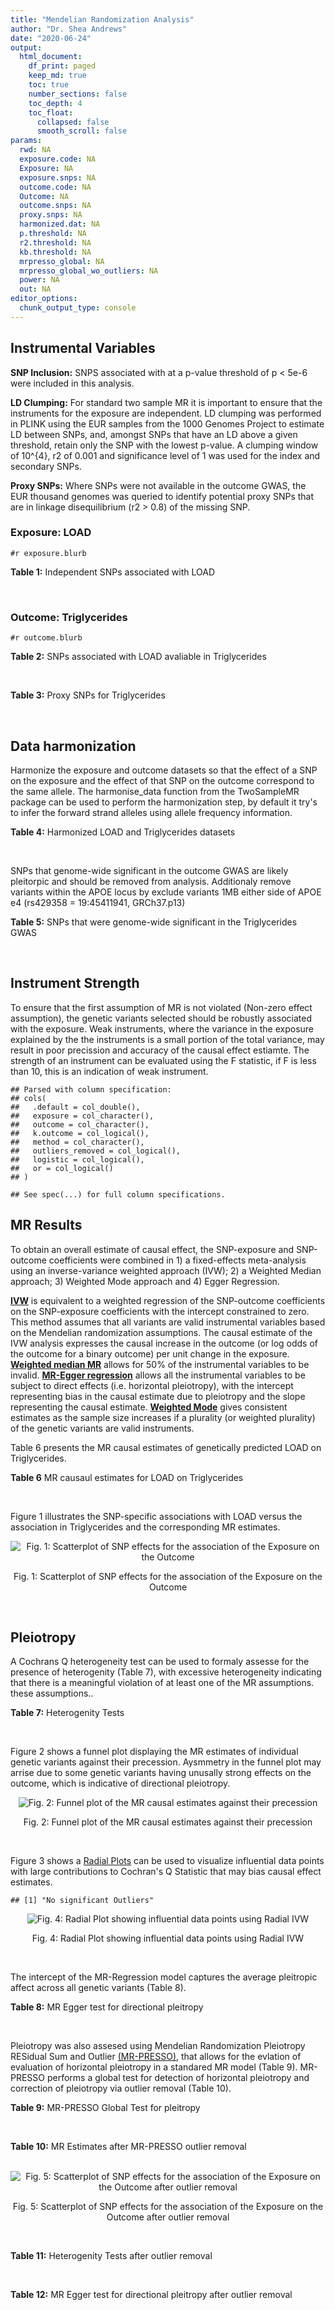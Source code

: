 ```yaml
---
title: "Mendelian Randomization Analysis"
author: "Dr. Shea Andrews"
date: "2020-06-24"
output:
  html_document:
    df_print: paged
    keep_md: true
    toc: true
    number_sections: false
    toc_depth: 4
    toc_float:
      collapsed: false
      smooth_scroll: false
params:
  rwd: NA
  exposure.code: NA
  Exposure: NA
  exposure.snps: NA
  outcome.code: NA
  Outcome: NA
  outcome.snps: NA
  proxy.snps: NA
  harmonized.dat: NA
  p.threshold: NA
  r2.threshold: NA
  kb.threshold: NA
  mrpresso_global: NA
  mrpresso_global_wo_outliers: NA
  power: NA
  out: NA
editor_options:
  chunk_output_type: console
---
```







## Instrumental Variables
**SNP Inclusion:** SNPS associated with at a p-value threshold of p < 5e-6 were included in this analysis.
<br>

**LD Clumping:** For standard two sample MR it is important to ensure that the instruments for the exposure are independent. LD clumping was performed in PLINK using the EUR samples from the 1000 Genomes Project to estimate LD between SNPs, and, amongst SNPs that have an LD above a given threshold, retain only the SNP with the lowest p-value. A clumping window of 10^{4}, r2 of 0.001 and significance level of 1 was used for the index and secondary SNPs.
<br>

**Proxy SNPs:** Where SNPs were not available in the outcome GWAS, the EUR thousand genomes was queried to identify potential proxy SNPs that are in linkage disequilibrium (r2 > 0.8) of the missing SNP.
<br>

### Exposure: LOAD
`#r exposure.blurb`
<br>

**Table 1:** Independent SNPs associated with LOAD
<div data-pagedtable="false">
  <script data-pagedtable-source type="application/json">
{"columns":[{"label":["SNP"],"name":[1],"type":["chr"],"align":["left"]},{"label":["CHROM"],"name":[2],"type":["dbl"],"align":["right"]},{"label":["POS"],"name":[3],"type":["dbl"],"align":["right"]},{"label":["REF"],"name":[4],"type":["chr"],"align":["left"]},{"label":["ALT"],"name":[5],"type":["chr"],"align":["left"]},{"label":["AF"],"name":[6],"type":["dbl"],"align":["right"]},{"label":["BETA"],"name":[7],"type":["dbl"],"align":["right"]},{"label":["SE"],"name":[8],"type":["dbl"],"align":["right"]},{"label":["Z"],"name":[9],"type":["dbl"],"align":["right"]},{"label":["P"],"name":[10],"type":["dbl"],"align":["right"]},{"label":["N"],"name":[11],"type":["dbl"],"align":["right"]},{"label":["TRAIT"],"name":[12],"type":["chr"],"align":["left"]}],"data":[{"1":"rs679515","2":"1","3":"207750568","4":"T","5":"C","6":"0.8126","7":"-0.1508","8":"0.0183","9":"-8.240440","10":"1.555000e-16","11":"63926","12":"LOAD"},{"1":"rs7584040","2":"2","3":"127863224","4":"C","5":"T","6":"0.2261","7":"0.0862","8":"0.0172","9":"5.011628","10":"5.341000e-07","11":"63926","12":"LOAD"},{"1":"rs6733839","2":"2","3":"127892810","4":"C","5":"T","6":"0.4067","7":"0.1693","8":"0.0154","9":"10.993506","10":"4.022000e-28","11":"63926","12":"LOAD"},{"1":"rs35695568","2":"2","3":"186794162","4":"G","5":"T","6":"0.0922","7":"0.1152","8":"0.0247","9":"4.663968","10":"3.200000e-06","11":"63926","12":"LOAD"},{"1":"rs10933431","2":"2","3":"233981912","4":"G","5":"C","6":"0.7774","7":"0.1001","8":"0.0194","9":"5.159794","10":"2.552000e-07","11":"63926","12":"LOAD"},{"1":"rs6805148","2":"3","3":"45101639","4":"A","5":"C","6":"0.0864","7":"-0.1293","8":"0.0257","9":"-5.031130","10":"4.774000e-07","11":"63926","12":"LOAD"},{"1":"rs28660482","2":"4","3":"66245059","4":"T","5":"A","6":"0.0243","7":"0.2220","8":"0.0475","9":"4.673684","10":"2.900000e-06","11":"63926","12":"LOAD"},{"1":"rs6822989","2":"4","3":"104176240","4":"C","5":"T","6":"0.0082","7":"0.4361","8":"0.0940","9":"4.639362","10":"3.487000e-06","11":"63926","12":"LOAD"},{"1":"rs35868327","2":"5","3":"52665230","4":"T","5":"A","6":"0.0132","7":"-0.3753","8":"0.0760","9":"-4.938158","10":"7.796000e-07","11":"63926","12":"LOAD"},{"1":"rs11168036","2":"5","3":"139707439","4":"T","5":"G","6":"0.5033","7":"-0.0754","8":"0.0143","9":"-5.272730","10":"1.432000e-07","11":"63926","12":"LOAD"},{"1":"rs34665982","2":"6","3":"32560306","4":"T","5":"C","6":"0.5213","7":"-0.0967","8":"0.0166","9":"-5.825300","10":"5.798000e-09","11":"63926","12":"LOAD"},{"1":"rs114812713","2":"6","3":"41034000","4":"G","5":"C","6":"0.0301","7":"0.2980","8":"0.0431","9":"6.914153","10":"4.467000e-12","11":"63926","12":"LOAD"},{"1":"rs1385742","2":"6","3":"47595155","4":"A","5":"T","6":"0.6344","7":"-0.0876","8":"0.0157","9":"-5.579620","10":"2.232000e-08","11":"63926","12":"LOAD"},{"1":"rs143429938","2":"7","3":"33721795","4":"C","5":"T","6":"0.0211","7":"0.3535","8":"0.0769","9":"4.596879","10":"4.253000e-06","11":"63926","12":"LOAD"},{"1":"rs9649710","2":"7","3":"50322832","4":"A","5":"G","6":"0.6331","7":"0.0676","8":"0.0148","9":"4.567570","10":"4.794000e-06","11":"63926","12":"LOAD"},{"1":"rs117240937","2":"7","3":"127426090","4":"G","5":"A","6":"0.0173","7":"-0.3122","8":"0.0672","9":"-4.645833","10":"3.350000e-06","11":"63926","12":"LOAD"},{"1":"rs11767557","2":"7","3":"143109139","4":"T","5":"C","6":"0.1968","7":"-0.1028","8":"0.0182","9":"-5.648350","10":"1.561000e-08","11":"63926","12":"LOAD"},{"1":"rs73223431","2":"8","3":"27219987","4":"C","5":"T","6":"0.3669","7":"0.0936","8":"0.0153","9":"6.117647","10":"8.342000e-10","11":"63926","12":"LOAD"},{"1":"rs867230","2":"8","3":"27468503","4":"C","5":"A","6":"0.6029","7":"0.1333","8":"0.0158","9":"8.436709","10":"3.492000e-17","11":"63926","12":"LOAD"},{"1":"rs13252043","2":"8","3":"71551628","4":"C","5":"T","6":"0.0984","7":"0.1140","8":"0.0237","9":"4.810127","10":"1.570000e-06","11":"63926","12":"LOAD"},{"1":"rs6559689","2":"9","3":"85450616","4":"C","5":"T","6":"0.0504","7":"0.1585","8":"0.0335","9":"4.731343","10":"2.169000e-06","11":"63926","12":"LOAD"},{"1":"rs12416487","2":"10","3":"11721057","4":"A","5":"T","6":"0.6519","7":"0.0850","8":"0.0154","9":"5.519480","10":"3.417000e-08","11":"63926","12":"LOAD"},{"1":"rs3740688","2":"11","3":"47380340","4":"G","5":"T","6":"0.5524","7":"0.0935","8":"0.0144","9":"6.493056","10":"9.702000e-11","11":"63926","12":"LOAD"},{"1":"rs1582763","2":"11","3":"60021948","4":"G","5":"A","6":"0.3729","7":"-0.1232","8":"0.0149","9":"-8.268456","10":"1.186000e-16","11":"63926","12":"LOAD"},{"1":"rs3851179","2":"11","3":"85868640","4":"T","5":"C","6":"0.6410","7":"0.1198","8":"0.0148","9":"8.094590","10":"5.809000e-16","11":"63926","12":"LOAD"},{"1":"rs11218343","2":"11","3":"121435587","4":"T","5":"C","6":"0.0401","7":"-0.2053","8":"0.0369","9":"-5.563690","10":"2.633000e-08","11":"63926","12":"LOAD"},{"1":"rs9787911","2":"11","3":"131769402","4":"T","5":"C","6":"0.4249","7":"0.0662","8":"0.0144","9":"4.597220","10":"4.386000e-06","11":"63926","12":"LOAD"},{"1":"rs117394726","2":"12","3":"127222883","4":"A","5":"C","6":"0.0400","7":"0.2193","8":"0.0465","9":"4.716130","10":"2.459000e-06","11":"63926","12":"LOAD"},{"1":"rs17125924","2":"14","3":"53391680","4":"A","5":"G","6":"0.0926","7":"0.1222","8":"0.0246","9":"4.967480","10":"6.621000e-07","11":"63926","12":"LOAD"},{"1":"rs12590654","2":"14","3":"92938855","4":"G","5":"A","6":"0.3353","7":"-0.0906","8":"0.0157","9":"-5.770701","10":"8.729000e-09","11":"63926","12":"LOAD"},{"1":"rs383902","2":"15","3":"59034174","4":"C","5":"T","6":"0.3274","7":"-0.0698","8":"0.0151","9":"-4.622517","10":"3.812000e-06","11":"63926","12":"LOAD"},{"1":"rs28588186","2":"16","3":"19910313","4":"C","5":"G","6":"0.1981","7":"-0.0880","8":"0.0181","9":"-4.861880","10":"1.115000e-06","11":"63926","12":"LOAD"},{"1":"rs62039712","2":"16","3":"79355857","4":"G","5":"A","6":"0.1158","7":"0.1528","8":"0.0288","9":"5.305556","10":"1.171000e-07","11":"63926","12":"LOAD"},{"1":"rs34971488","2":"16","3":"81779775","4":"G","5":"A","6":"0.2205","7":"0.0940","8":"0.0198","9":"4.747475","10":"2.067000e-06","11":"63926","12":"LOAD"},{"1":"rs2632516","2":"17","3":"56409089","4":"G","5":"C","6":"0.4402","7":"-0.0748","8":"0.0147","9":"-5.088435","10":"3.671000e-07","11":"63926","12":"LOAD"},{"1":"rs12151021","2":"19","3":"1050874","4":"A","5":"G","6":"0.6753","7":"-0.1071","8":"0.0169","9":"-6.337280","10":"2.562000e-10","11":"63926","12":"LOAD"},{"1":"rs8111708","2":"19","3":"18558876","4":"A","5":"G","6":"0.3427","7":"0.0696","8":"0.0151","9":"4.609270","10":"3.946000e-06","11":"63926","12":"LOAD"},{"1":"rs111358663","2":"19","3":"45196958","4":"T","5":"A","6":"0.0111","7":"-0.5369","8":"0.0795","9":"-6.753459","10":"1.436000e-11","11":"63926","12":"LOAD"},{"1":"rs4803765","2":"19","3":"45358448","4":"C","5":"T","6":"0.0243","7":"0.7165","8":"0.0610","9":"11.745902","10":"7.131000e-32","11":"63926","12":"LOAD"},{"1":"rs12972156","2":"19","3":"45387459","4":"C","5":"G","6":"0.2027","7":"0.9653","8":"0.0189","9":"51.074100","10":"2.225074e-308","11":"63926","12":"LOAD"},{"1":"rs117310449","2":"19","3":"45393516","4":"C","5":"T","6":"0.0130","7":"0.9879","8":"0.0691","9":"14.296671","10":"2.275000e-46","11":"63926","12":"LOAD"},{"1":"rs73033507","2":"19","3":"45431403","4":"C","5":"T","6":"0.0239","7":"-0.3620","8":"0.0657","9":"-5.509893","10":"3.646000e-08","11":"63926","12":"LOAD"},{"1":"rs114533385","2":"19","3":"45436753","4":"C","5":"T","6":"0.0210","7":"0.8281","8":"0.0661","9":"12.527988","10":"5.434000e-36","11":"63926","12":"LOAD"},{"1":"rs118004808","2":"19","3":"45439498","4":"C","5":"T","6":"0.0177","7":"-0.5523","8":"0.1015","9":"-5.441379","10":"5.274000e-08","11":"63926","12":"LOAD"},{"1":"rs139995984","2":"19","3":"45574482","4":"G","5":"C","6":"0.0155","7":"-0.5343","8":"0.0879","9":"-6.078498","10":"1.192000e-09","11":"63926","12":"LOAD"},{"1":"rs80182863","2":"19","3":"45653226","4":"C","5":"T","6":"0.0234","7":"0.2977","8":"0.0623","9":"4.778491","10":"1.750000e-06","11":"63926","12":"LOAD"},{"1":"rs6014724","2":"20","3":"54998544","4":"A","5":"G","6":"0.0920","7":"-0.1319","8":"0.0259","9":"-5.092660","10":"3.652000e-07","11":"63926","12":"LOAD"},{"1":"rs2830489","2":"21","3":"28148191","4":"C","5":"T","6":"0.2882","7":"-0.0837","8":"0.0162","9":"-5.166667","10":"2.422000e-07","11":"63926","12":"LOAD"},{"1":"rs138727474","2":"22","3":"21926584","4":"C","5":"T","6":"0.0269","7":"-0.2515","8":"0.0545","9":"-4.614679","10":"3.904000e-06","11":"63926","12":"LOAD"}],"options":{"columns":{"min":{},"max":[10]},"rows":{"min":[10],"max":[10]},"pages":{}}}
  </script>
</div>
<br>

### Outcome: Triglycerides
`#r outcome.blurb`
<br>

**Table 2:** SNPs associated with LOAD avaliable in Triglycerides
<div data-pagedtable="false">
  <script data-pagedtable-source type="application/json">
{"columns":[{"label":["SNP"],"name":[1],"type":["chr"],"align":["left"]},{"label":["CHROM"],"name":[2],"type":["dbl"],"align":["right"]},{"label":["POS"],"name":[3],"type":["dbl"],"align":["right"]},{"label":["REF"],"name":[4],"type":["chr"],"align":["left"]},{"label":["ALT"],"name":[5],"type":["chr"],"align":["left"]},{"label":["AF"],"name":[6],"type":["dbl"],"align":["right"]},{"label":["BETA"],"name":[7],"type":["dbl"],"align":["right"]},{"label":["SE"],"name":[8],"type":["dbl"],"align":["right"]},{"label":["Z"],"name":[9],"type":["dbl"],"align":["right"]},{"label":["P"],"name":[10],"type":["dbl"],"align":["right"]},{"label":["N"],"name":[11],"type":["dbl"],"align":["right"]},{"label":["TRAIT"],"name":[12],"type":["chr"],"align":["left"]}],"data":[{"1":"rs679515","2":"NA","3":"NA","4":"NA","5":"NA","6":"NA","7":"NA","8":"NA","9":"NA","10":"NA","11":"NA","12":"NA"},{"1":"rs7584040","2":"NA","3":"NA","4":"NA","5":"NA","6":"NA","7":"NA","8":"NA","9":"NA","10":"NA","11":"NA","12":"NA"},{"1":"rs6733839","2":"NA","3":"NA","4":"NA","5":"NA","6":"NA","7":"NA","8":"NA","9":"NA","10":"NA","11":"NA","12":"NA"},{"1":"rs35695568","2":"NA","3":"NA","4":"NA","5":"NA","6":"NA","7":"NA","8":"NA","9":"NA","10":"NA","11":"NA","12":"NA"},{"1":"rs10933431","2":"NA","3":"NA","4":"NA","5":"NA","6":"NA","7":"NA","8":"NA","9":"NA","10":"NA","11":"NA","12":"NA"},{"1":"rs6805148","2":"3","3":"45101639","4":"A","5":"C","6":"0.0840951","7":"0.0032","8":"0.0088","9":"0.3636364","10":"0.826300","11":"86762.71","12":"Triglycerides"},{"1":"rs28660482","2":"NA","3":"NA","4":"NA","5":"NA","6":"NA","7":"NA","8":"NA","9":"NA","10":"NA","11":"NA","12":"NA"},{"1":"rs6822989","2":"NA","3":"NA","4":"NA","5":"NA","6":"NA","7":"NA","8":"NA","9":"NA","10":"NA","11":"NA","12":"NA"},{"1":"rs35868327","2":"NA","3":"NA","4":"NA","5":"NA","6":"NA","7":"NA","8":"NA","9":"NA","10":"NA","11":"NA","12":"NA"},{"1":"rs11168036","2":"5","3":"139707439","4":"T","5":"G","6":"0.4613010","7":"0.0012","8":"0.0048","9":"0.2500000","10":"0.896200","11":"91013.00","12":"Triglycerides"},{"1":"rs34665982","2":"NA","3":"NA","4":"NA","5":"NA","6":"NA","7":"NA","8":"NA","9":"NA","10":"NA","11":"NA","12":"NA"},{"1":"rs114812713","2":"NA","3":"NA","4":"NA","5":"NA","6":"NA","7":"NA","8":"NA","9":"NA","10":"NA","11":"NA","12":"NA"},{"1":"rs1385742","2":"NA","3":"NA","4":"NA","5":"NA","6":"NA","7":"NA","8":"NA","9":"NA","10":"NA","11":"NA","12":"NA"},{"1":"rs143429938","2":"NA","3":"NA","4":"NA","5":"NA","6":"NA","7":"NA","8":"NA","9":"NA","10":"NA","11":"NA","12":"NA"},{"1":"rs9649710","2":"7","3":"50322832","4":"A","5":"G","6":"0.6418450","7":"0.0009","8":"0.0048","9":"0.1875000","10":"0.493200","11":"91013.00","12":"Triglycerides"},{"1":"rs117240937","2":"NA","3":"NA","4":"NA","5":"NA","6":"NA","7":"NA","8":"NA","9":"NA","10":"NA","11":"NA","12":"NA"},{"1":"rs11767557","2":"7","3":"143109139","4":"T","5":"C","6":"0.2031590","7":"0.0067","8":"0.0062","9":"1.0806452","10":"0.450600","11":"90970.00","12":"Triglycerides"},{"1":"rs73223431","2":"NA","3":"NA","4":"NA","5":"NA","6":"NA","7":"NA","8":"NA","9":"NA","10":"NA","11":"NA","12":"NA"},{"1":"rs867230","2":"NA","3":"NA","4":"NA","5":"NA","6":"NA","7":"NA","8":"NA","9":"NA","10":"NA","11":"NA","12":"NA"},{"1":"rs13252043","2":"NA","3":"NA","4":"NA","5":"NA","6":"NA","7":"NA","8":"NA","9":"NA","10":"NA","11":"NA","12":"NA"},{"1":"rs6559689","2":"9","3":"85450616","4":"C","5":"T","6":"0.0598694","7":"0.0237","8":"0.0129","9":"1.8372093","10":"0.122900","11":"84856.00","12":"Triglycerides"},{"1":"rs12416487","2":"NA","3":"NA","4":"NA","5":"NA","6":"NA","7":"NA","8":"NA","9":"NA","10":"NA","11":"NA","12":"NA"},{"1":"rs3740688","2":"NA","3":"NA","4":"NA","5":"NA","6":"NA","7":"NA","8":"NA","9":"NA","10":"NA","11":"NA","12":"NA"},{"1":"rs1582763","2":"11","3":"60021948","4":"G","5":"A","6":"0.3276300","7":"-0.0145","8":"0.0048","9":"-3.0208300","10":"0.007691","11":"90845.00","12":"Triglycerides"},{"1":"rs3851179","2":"11","3":"85868640","4":"T","5":"C","6":"0.6671510","7":"-0.0118","8":"0.0048","9":"-2.4583300","10":"0.009366","11":"91013.00","12":"Triglycerides"},{"1":"rs11218343","2":"11","3":"121435587","4":"T","5":"C","6":"0.0344953","7":"-0.0179","8":"0.0168","9":"-1.0654800","10":"0.309800","11":"82932.00","12":"Triglycerides"},{"1":"rs9787911","2":"NA","3":"NA","4":"NA","5":"NA","6":"NA","7":"NA","8":"NA","9":"NA","10":"NA","11":"NA","12":"NA"},{"1":"rs117394726","2":"NA","3":"NA","4":"NA","5":"NA","6":"NA","7":"NA","8":"NA","9":"NA","10":"NA","11":"NA","12":"NA"},{"1":"rs17125924","2":"14","3":"53391680","4":"A","5":"G","6":"0.0994194","7":"0.0008","8":"0.0059","9":"0.1355932","10":"0.668600","11":"171721.55","12":"Triglycerides"},{"1":"rs12590654","2":"NA","3":"NA","4":"NA","5":"NA","6":"NA","7":"NA","8":"NA","9":"NA","10":"NA","11":"NA","12":"NA"},{"1":"rs383902","2":"15","3":"59034174","4":"C","5":"T","6":"0.3428210","7":"0.0081","8":"0.0049","9":"1.6530612","10":"0.099100","11":"89485.00","12":"Triglycerides"},{"1":"rs28588186","2":"NA","3":"NA","4":"NA","5":"NA","6":"NA","7":"NA","8":"NA","9":"NA","10":"NA","11":"NA","12":"NA"},{"1":"rs62039712","2":"NA","3":"NA","4":"NA","5":"NA","6":"NA","7":"NA","8":"NA","9":"NA","10":"NA","11":"NA","12":"NA"},{"1":"rs34971488","2":"NA","3":"NA","4":"NA","5":"NA","6":"NA","7":"NA","8":"NA","9":"NA","10":"NA","11":"NA","12":"NA"},{"1":"rs2632516","2":"17","3":"56409089","4":"G","5":"C","6":"0.4639560","7":"0.0075","8":"0.0049","9":"1.5306122","10":"0.065550","11":"89485.00","12":"Triglycerides"},{"1":"rs12151021","2":"NA","3":"NA","4":"NA","5":"NA","6":"NA","7":"NA","8":"NA","9":"NA","10":"NA","11":"NA","12":"NA"},{"1":"rs8111708","2":"NA","3":"NA","4":"NA","5":"NA","6":"NA","7":"NA","8":"NA","9":"NA","10":"NA","11":"NA","12":"NA"},{"1":"rs111358663","2":"NA","3":"NA","4":"NA","5":"NA","6":"NA","7":"NA","8":"NA","9":"NA","10":"NA","11":"NA","12":"NA"},{"1":"rs4803765","2":"NA","3":"NA","4":"NA","5":"NA","6":"NA","7":"NA","8":"NA","9":"NA","10":"NA","11":"NA","12":"NA"},{"1":"rs12972156","2":"NA","3":"NA","4":"NA","5":"NA","6":"NA","7":"NA","8":"NA","9":"NA","10":"NA","11":"NA","12":"NA"},{"1":"rs117310449","2":"NA","3":"NA","4":"NA","5":"NA","6":"NA","7":"NA","8":"NA","9":"NA","10":"NA","11":"NA","12":"NA"},{"1":"rs73033507","2":"NA","3":"NA","4":"NA","5":"NA","6":"NA","7":"NA","8":"NA","9":"NA","10":"NA","11":"NA","12":"NA"},{"1":"rs114533385","2":"NA","3":"NA","4":"NA","5":"NA","6":"NA","7":"NA","8":"NA","9":"NA","10":"NA","11":"NA","12":"NA"},{"1":"rs118004808","2":"NA","3":"NA","4":"NA","5":"NA","6":"NA","7":"NA","8":"NA","9":"NA","10":"NA","11":"NA","12":"NA"},{"1":"rs139995984","2":"NA","3":"NA","4":"NA","5":"NA","6":"NA","7":"NA","8":"NA","9":"NA","10":"NA","11":"NA","12":"NA"},{"1":"rs80182863","2":"NA","3":"NA","4":"NA","5":"NA","6":"NA","7":"NA","8":"NA","9":"NA","10":"NA","11":"NA","12":"NA"},{"1":"rs6014724","2":"20","3":"54998544","4":"A","5":"G","6":"0.0886512","7":"-0.0066","8":"0.0090","9":"-0.7333330","10":"0.685700","11":"89485.00","12":"Triglycerides"},{"1":"rs2830489","2":"21","3":"28148191","4":"C","5":"T","6":"0.3248270","7":"0.0006","8":"0.0054","9":"0.1111111","10":"0.797300","11":"89485.00","12":"Triglycerides"},{"1":"rs138727474","2":"NA","3":"NA","4":"NA","5":"NA","6":"NA","7":"NA","8":"NA","9":"NA","10":"NA","11":"NA","12":"NA"}],"options":{"columns":{"min":{},"max":[10]},"rows":{"min":[10],"max":[10]},"pages":{}}}
  </script>
</div>
<br>

**Table 3:** Proxy SNPs for Triglycerides
<div data-pagedtable="false">
  <script data-pagedtable-source type="application/json">
{"columns":[{"label":["target_snp"],"name":[1],"type":["chr"],"align":["left"]},{"label":["proxy_snp"],"name":[2],"type":["chr"],"align":["left"]},{"label":["ld.r2"],"name":[3],"type":["dbl"],"align":["right"]},{"label":["Dprime"],"name":[4],"type":["dbl"],"align":["right"]},{"label":["PHASE"],"name":[5],"type":["chr"],"align":["left"]},{"label":["X12"],"name":[6],"type":["lgl"],"align":["right"]},{"label":["CHROM"],"name":[7],"type":["dbl"],"align":["right"]},{"label":["POS"],"name":[8],"type":["dbl"],"align":["right"]},{"label":["REF.proxy"],"name":[9],"type":["chr"],"align":["left"]},{"label":["ALT.proxy"],"name":[10],"type":["chr"],"align":["left"]},{"label":["AF"],"name":[11],"type":["dbl"],"align":["right"]},{"label":["BETA"],"name":[12],"type":["dbl"],"align":["right"]},{"label":["SE"],"name":[13],"type":["dbl"],"align":["right"]},{"label":["Z"],"name":[14],"type":["dbl"],"align":["right"]},{"label":["P"],"name":[15],"type":["dbl"],"align":["right"]},{"label":["N"],"name":[16],"type":["dbl"],"align":["right"]},{"label":["TRAIT"],"name":[17],"type":["chr"],"align":["left"]},{"label":["ref"],"name":[18],"type":["chr"],"align":["left"]},{"label":["ref.proxy"],"name":[19],"type":["chr"],"align":["left"]},{"label":["alt"],"name":[20],"type":["chr"],"align":["left"]},{"label":["alt.proxy"],"name":[21],"type":["chr"],"align":["left"]},{"label":["ALT"],"name":[22],"type":["chr"],"align":["left"]},{"label":["REF"],"name":[23],"type":["chr"],"align":["left"]},{"label":["proxy.outcome"],"name":[24],"type":["lgl"],"align":["right"]}],"data":[{"1":"rs679515","2":"rs4844610","3":"0.944727","4":"0.971971","5":"TA/CC","6":"NA","7":"1","8":"207802552","9":"A","10":"C","11":"0.7801380","12":"0.0028","13":"0.0060","14":"0.4666667","15":"6.470e-01","16":"91013.00","17":"Triglycerides","18":"T","19":"A","20":"C","21":"C","22":"C","23":"T","24":"TRUE"},{"1":"rs35695568","2":"rs12622932","3":"0.989102","4":"1.000000","5":"TT/GC","6":"NA","7":"2","8":"186782757","9":"C","10":"T","11":"0.0981884","12":"-0.0050","13":"0.0085","14":"-0.5882350","15":"5.043e-01","16":"90991.00","17":"Triglycerides","18":"T","19":"T","20":"G","21":"C","22":"T","23":"G","24":"TRUE"},{"1":"rs28660482","2":"rs10033665","3":"1.000000","4":"1.000000","5":"AC/TA","6":"NA","7":"4","8":"66200389","9":"A","10":"C","11":"0.0289855","12":"0.0102","13":"0.0146","14":"0.6986301","15":"7.833e-01","16":"83204.00","17":"Triglycerides","18":"A","19":"C","20":"T","21":"A","22":"A","23":"T","24":"TRUE"},{"1":"rs35868327","2":"rs13182752","3":"1.000000","4":"1.000000","5":"GA/TG","6":"NA","7":"5","8":"52672171","9":"G","10":"A","11":"0.0161583","12":"0.0078","13":"0.0170","14":"0.4588235","15":"8.479e-01","16":"85952.00","17":"Triglycerides","18":"G","19":"A","20":"T","21":"G","22":"G","23":"T","24":"TRUE"},{"1":"rs73223431","2":"rs2322599","3":"0.995619","4":"1.000000","5":"TA/CG","6":"NA","7":"8","8":"27211910","9":"G","10":"A","11":"0.2954880","12":"0.0074","13":"0.0048","14":"1.5416667","15":"1.348e-01","16":"91013.00","17":"Triglycerides","18":"T","19":"A","20":"C","21":"G","22":"T","23":"C","24":"TRUE"},{"1":"rs867230","2":"rs11136000","3":"0.894555","4":"0.973765","5":"CT/AC","6":"NA","7":"8","8":"27464519","9":"T","10":"C","11":"0.6150760","12":"0.0023","13":"0.0052","14":"0.4423077","15":"9.658e-01","16":"83165.00","17":"Triglycerides","18":"C","19":"T","20":"A","21":"C","22":"A","23":"C","24":"TRUE"},{"1":"rs13252043","2":"rs7015434","3":"1.000000","4":"1.000000","5":"TT/CC","6":"NA","7":"8","8":"71507697","9":"C","10":"T","11":"0.0660377","12":"0.0109","13":"0.0082","14":"1.3292683","15":"4.558e-01","16":"91013.00","17":"Triglycerides","18":"T","19":"T","20":"C","21":"C","22":"T","23":"C","24":"TRUE"},{"1":"rs9787911","2":"rs10894473","3":"0.939657","4":"0.975278","5":"CC/TA","6":"NA","7":"11","8":"131759684","9":"A","10":"C","11":"0.4439590","12":"0.0031","13":"0.0047","14":"0.6595745","15":"7.440e-01","16":"91013.00","17":"Triglycerides","18":"C","19":"C","20":"T","21":"A","22":"C","23":"T","24":"TRUE"},{"1":"rs28588186","2":"rs13335003","3":"0.946851","4":"1.000000","5":"GA/CG","6":"NA","7":"16","8":"19905083","9":"G","10":"A","11":"0.1923770","12":"-0.0007","13":"0.0061","14":"-0.1147540","15":"9.543e-01","16":"91563.76","17":"Triglycerides","18":"G","19":"A","20":"C","21":"G","22":"G","23":"C","24":"TRUE"},{"1":"rs8111708","2":"rs2303695","3":"0.991240","4":"1.000000","5":"GT/AC","6":"NA","7":"19","8":"18562624","9":"C","10":"T","11":"0.3407600","12":"0.0076","13":"0.0050","14":"1.5200000","15":"2.261e-01","16":"89485.00","17":"Triglycerides","18":"G","19":"T","20":"A","21":"C","22":"G","23":"A","24":"TRUE"},{"1":"rs12972156","2":"rs2075650","3":"0.915702","4":"0.973544","5":"GG/CA","6":"NA","7":"19","8":"45395619","9":"A","10":"G","11":"0.1555920","12":"0.0436","13":"0.0049","14":"8.8979592","15":"2.308e-21","16":"166072.02","17":"Triglycerides","18":"G","19":"G","20":"C","21":"A","22":"G","23":"C","24":"TRUE"},{"1":"rs7584040","2":"NA","3":"NA","4":"NA","5":"NA","6":"NA","7":"NA","8":"NA","9":"NA","10":"NA","11":"NA","12":"NA","13":"NA","14":"NA","15":"NA","16":"NA","17":"NA","18":"NA","19":"NA","20":"NA","21":"NA","22":"NA","23":"NA","24":"NA"},{"1":"rs6733839","2":"NA","3":"NA","4":"NA","5":"NA","6":"NA","7":"NA","8":"NA","9":"NA","10":"NA","11":"NA","12":"NA","13":"NA","14":"NA","15":"NA","16":"NA","17":"NA","18":"NA","19":"NA","20":"NA","21":"NA","22":"NA","23":"NA","24":"NA"},{"1":"rs10933431","2":"NA","3":"NA","4":"NA","5":"NA","6":"NA","7":"NA","8":"NA","9":"NA","10":"NA","11":"NA","12":"NA","13":"NA","14":"NA","15":"NA","16":"NA","17":"NA","18":"NA","19":"NA","20":"NA","21":"NA","22":"NA","23":"NA","24":"NA"},{"1":"rs6822989","2":"NA","3":"NA","4":"NA","5":"NA","6":"NA","7":"NA","8":"NA","9":"NA","10":"NA","11":"NA","12":"NA","13":"NA","14":"NA","15":"NA","16":"NA","17":"NA","18":"NA","19":"NA","20":"NA","21":"NA","22":"NA","23":"NA","24":"NA"},{"1":"rs34665982","2":"NA","3":"NA","4":"NA","5":"NA","6":"NA","7":"NA","8":"NA","9":"NA","10":"NA","11":"NA","12":"NA","13":"NA","14":"NA","15":"NA","16":"NA","17":"NA","18":"NA","19":"NA","20":"NA","21":"NA","22":"NA","23":"NA","24":"NA"},{"1":"rs114812713","2":"NA","3":"NA","4":"NA","5":"NA","6":"NA","7":"NA","8":"NA","9":"NA","10":"NA","11":"NA","12":"NA","13":"NA","14":"NA","15":"NA","16":"NA","17":"NA","18":"NA","19":"NA","20":"NA","21":"NA","22":"NA","23":"NA","24":"NA"},{"1":"rs1385742","2":"NA","3":"NA","4":"NA","5":"NA","6":"NA","7":"NA","8":"NA","9":"NA","10":"NA","11":"NA","12":"NA","13":"NA","14":"NA","15":"NA","16":"NA","17":"NA","18":"NA","19":"NA","20":"NA","21":"NA","22":"NA","23":"NA","24":"NA"},{"1":"rs143429938","2":"NA","3":"NA","4":"NA","5":"NA","6":"NA","7":"NA","8":"NA","9":"NA","10":"NA","11":"NA","12":"NA","13":"NA","14":"NA","15":"NA","16":"NA","17":"NA","18":"NA","19":"NA","20":"NA","21":"NA","22":"NA","23":"NA","24":"NA"},{"1":"rs117240937","2":"NA","3":"NA","4":"NA","5":"NA","6":"NA","7":"NA","8":"NA","9":"NA","10":"NA","11":"NA","12":"NA","13":"NA","14":"NA","15":"NA","16":"NA","17":"NA","18":"NA","19":"NA","20":"NA","21":"NA","22":"NA","23":"NA","24":"NA"},{"1":"rs12416487","2":"NA","3":"NA","4":"NA","5":"NA","6":"NA","7":"NA","8":"NA","9":"NA","10":"NA","11":"NA","12":"NA","13":"NA","14":"NA","15":"NA","16":"NA","17":"NA","18":"NA","19":"NA","20":"NA","21":"NA","22":"NA","23":"NA","24":"NA"},{"1":"rs3740688","2":"NA","3":"NA","4":"NA","5":"NA","6":"NA","7":"NA","8":"NA","9":"NA","10":"NA","11":"NA","12":"NA","13":"NA","14":"NA","15":"NA","16":"NA","17":"NA","18":"NA","19":"NA","20":"NA","21":"NA","22":"NA","23":"NA","24":"NA"},{"1":"rs117394726","2":"NA","3":"NA","4":"NA","5":"NA","6":"NA","7":"NA","8":"NA","9":"NA","10":"NA","11":"NA","12":"NA","13":"NA","14":"NA","15":"NA","16":"NA","17":"NA","18":"NA","19":"NA","20":"NA","21":"NA","22":"NA","23":"NA","24":"NA"},{"1":"rs12590654","2":"NA","3":"NA","4":"NA","5":"NA","6":"NA","7":"NA","8":"NA","9":"NA","10":"NA","11":"NA","12":"NA","13":"NA","14":"NA","15":"NA","16":"NA","17":"NA","18":"NA","19":"NA","20":"NA","21":"NA","22":"NA","23":"NA","24":"NA"},{"1":"rs62039712","2":"NA","3":"NA","4":"NA","5":"NA","6":"NA","7":"NA","8":"NA","9":"NA","10":"NA","11":"NA","12":"NA","13":"NA","14":"NA","15":"NA","16":"NA","17":"NA","18":"NA","19":"NA","20":"NA","21":"NA","22":"NA","23":"NA","24":"NA"},{"1":"rs34971488","2":"NA","3":"NA","4":"NA","5":"NA","6":"NA","7":"NA","8":"NA","9":"NA","10":"NA","11":"NA","12":"NA","13":"NA","14":"NA","15":"NA","16":"NA","17":"NA","18":"NA","19":"NA","20":"NA","21":"NA","22":"NA","23":"NA","24":"NA"},{"1":"rs12151021","2":"NA","3":"NA","4":"NA","5":"NA","6":"NA","7":"NA","8":"NA","9":"NA","10":"NA","11":"NA","12":"NA","13":"NA","14":"NA","15":"NA","16":"NA","17":"NA","18":"NA","19":"NA","20":"NA","21":"NA","22":"NA","23":"NA","24":"NA"},{"1":"rs111358663","2":"NA","3":"NA","4":"NA","5":"NA","6":"NA","7":"NA","8":"NA","9":"NA","10":"NA","11":"NA","12":"NA","13":"NA","14":"NA","15":"NA","16":"NA","17":"NA","18":"NA","19":"NA","20":"NA","21":"NA","22":"NA","23":"NA","24":"NA"},{"1":"rs4803765","2":"NA","3":"NA","4":"NA","5":"NA","6":"NA","7":"NA","8":"NA","9":"NA","10":"NA","11":"NA","12":"NA","13":"NA","14":"NA","15":"NA","16":"NA","17":"NA","18":"NA","19":"NA","20":"NA","21":"NA","22":"NA","23":"NA","24":"NA"},{"1":"rs117310449","2":"NA","3":"NA","4":"NA","5":"NA","6":"NA","7":"NA","8":"NA","9":"NA","10":"NA","11":"NA","12":"NA","13":"NA","14":"NA","15":"NA","16":"NA","17":"NA","18":"NA","19":"NA","20":"NA","21":"NA","22":"NA","23":"NA","24":"NA"},{"1":"rs73033507","2":"NA","3":"NA","4":"NA","5":"NA","6":"NA","7":"NA","8":"NA","9":"NA","10":"NA","11":"NA","12":"NA","13":"NA","14":"NA","15":"NA","16":"NA","17":"NA","18":"NA","19":"NA","20":"NA","21":"NA","22":"NA","23":"NA","24":"NA"},{"1":"rs114533385","2":"NA","3":"NA","4":"NA","5":"NA","6":"NA","7":"NA","8":"NA","9":"NA","10":"NA","11":"NA","12":"NA","13":"NA","14":"NA","15":"NA","16":"NA","17":"NA","18":"NA","19":"NA","20":"NA","21":"NA","22":"NA","23":"NA","24":"NA"},{"1":"rs118004808","2":"NA","3":"NA","4":"NA","5":"NA","6":"NA","7":"NA","8":"NA","9":"NA","10":"NA","11":"NA","12":"NA","13":"NA","14":"NA","15":"NA","16":"NA","17":"NA","18":"NA","19":"NA","20":"NA","21":"NA","22":"NA","23":"NA","24":"NA"},{"1":"rs139995984","2":"NA","3":"NA","4":"NA","5":"NA","6":"NA","7":"NA","8":"NA","9":"NA","10":"NA","11":"NA","12":"NA","13":"NA","14":"NA","15":"NA","16":"NA","17":"NA","18":"NA","19":"NA","20":"NA","21":"NA","22":"NA","23":"NA","24":"NA"},{"1":"rs80182863","2":"NA","3":"NA","4":"NA","5":"NA","6":"NA","7":"NA","8":"NA","9":"NA","10":"NA","11":"NA","12":"NA","13":"NA","14":"NA","15":"NA","16":"NA","17":"NA","18":"NA","19":"NA","20":"NA","21":"NA","22":"NA","23":"NA","24":"NA"},{"1":"rs138727474","2":"NA","3":"NA","4":"NA","5":"NA","6":"NA","7":"NA","8":"NA","9":"NA","10":"NA","11":"NA","12":"NA","13":"NA","14":"NA","15":"NA","16":"NA","17":"NA","18":"NA","19":"NA","20":"NA","21":"NA","22":"NA","23":"NA","24":"NA"}],"options":{"columns":{"min":{},"max":[10]},"rows":{"min":[10],"max":[10]},"pages":{}}}
  </script>
</div>
<br>

## Data harmonization
Harmonize the exposure and outcome datasets so that the effect of a SNP on the exposure and the effect of that SNP on the outcome correspond to the same allele. The harmonise_data function from the TwoSampleMR package can be used to perform the harmonization step, by default it try's to infer the forward strand alleles using allele frequency information.
<br>

**Table 4:** Harmonized LOAD and Triglycerides datasets
<div data-pagedtable="false">
  <script data-pagedtable-source type="application/json">
{"columns":[{"label":["SNP"],"name":[1],"type":["chr"],"align":["left"]},{"label":["effect_allele.exposure"],"name":[2],"type":["chr"],"align":["left"]},{"label":["other_allele.exposure"],"name":[3],"type":["chr"],"align":["left"]},{"label":["effect_allele.outcome"],"name":[4],"type":["chr"],"align":["left"]},{"label":["other_allele.outcome"],"name":[5],"type":["chr"],"align":["left"]},{"label":["beta.exposure"],"name":[6],"type":["dbl"],"align":["right"]},{"label":["beta.outcome"],"name":[7],"type":["dbl"],"align":["right"]},{"label":["eaf.exposure"],"name":[8],"type":["dbl"],"align":["right"]},{"label":["eaf.outcome"],"name":[9],"type":["dbl"],"align":["right"]},{"label":["remove"],"name":[10],"type":["lgl"],"align":["right"]},{"label":["palindromic"],"name":[11],"type":["lgl"],"align":["right"]},{"label":["ambiguous"],"name":[12],"type":["lgl"],"align":["right"]},{"label":["id.outcome"],"name":[13],"type":["chr"],"align":["left"]},{"label":["chr.outcome"],"name":[14],"type":["dbl"],"align":["right"]},{"label":["pos.outcome"],"name":[15],"type":["dbl"],"align":["right"]},{"label":["se.outcome"],"name":[16],"type":["dbl"],"align":["right"]},{"label":["z.outcome"],"name":[17],"type":["dbl"],"align":["right"]},{"label":["pval.outcome"],"name":[18],"type":["dbl"],"align":["right"]},{"label":["samplesize.outcome"],"name":[19],"type":["dbl"],"align":["right"]},{"label":["outcome"],"name":[20],"type":["chr"],"align":["left"]},{"label":["mr_keep.outcome"],"name":[21],"type":["lgl"],"align":["right"]},{"label":["pval_origin.outcome"],"name":[22],"type":["chr"],"align":["left"]},{"label":["proxy.outcome"],"name":[23],"type":["lgl"],"align":["right"]},{"label":["target_snp.outcome"],"name":[24],"type":["chr"],"align":["left"]},{"label":["proxy_snp.outcome"],"name":[25],"type":["chr"],"align":["left"]},{"label":["target_a1.outcome"],"name":[26],"type":["chr"],"align":["left"]},{"label":["target_a2.outcome"],"name":[27],"type":["chr"],"align":["left"]},{"label":["proxy_a1.outcome"],"name":[28],"type":["chr"],"align":["left"]},{"label":["proxy_a2.outcome"],"name":[29],"type":["chr"],"align":["left"]},{"label":["chr.exposure"],"name":[30],"type":["dbl"],"align":["right"]},{"label":["pos.exposure"],"name":[31],"type":["dbl"],"align":["right"]},{"label":["se.exposure"],"name":[32],"type":["dbl"],"align":["right"]},{"label":["z.exposure"],"name":[33],"type":["dbl"],"align":["right"]},{"label":["pval.exposure"],"name":[34],"type":["dbl"],"align":["right"]},{"label":["samplesize.exposure"],"name":[35],"type":["dbl"],"align":["right"]},{"label":["exposure"],"name":[36],"type":["chr"],"align":["left"]},{"label":["mr_keep.exposure"],"name":[37],"type":["lgl"],"align":["right"]},{"label":["pval_origin.exposure"],"name":[38],"type":["chr"],"align":["left"]},{"label":["id.exposure"],"name":[39],"type":["chr"],"align":["left"]},{"label":["action"],"name":[40],"type":["dbl"],"align":["right"]},{"label":["mr_keep"],"name":[41],"type":["lgl"],"align":["right"]},{"label":["pleitropy_keep"],"name":[42],"type":["lgl"],"align":["right"]},{"label":["pt"],"name":[43],"type":["dbl"],"align":["right"]},{"label":["mrpresso_RSSobs"],"name":[44],"type":["dbl"],"align":["right"]},{"label":["mrpresso_pval"],"name":[45],"type":["dbl"],"align":["right"]},{"label":["mrpresso_keep"],"name":[46],"type":["lgl"],"align":["right"]}],"data":[{"1":"rs11168036","2":"G","3":"T","4":"G","5":"T","6":"-0.0754","7":"0.0012","8":"0.5033","9":"0.4613010","10":"FALSE","11":"FALSE","12":"FALSE","13":"mLBNjO","14":"5","15":"139707439","16":"0.0048","17":"0.2500000","18":"8.962e-01","19":"91013.00","20":"Willer2013tg","21":"TRUE","22":"reported","23":"NA","24":"NA","25":"NA","26":"NA","27":"NA","28":"NA","29":"NA","30":"5","31":"139707439","32":"0.0143","33":"-5.272730","34":"1.432e-07","35":"63926","36":"Kunkle2019load","37":"TRUE","38":"reported","39":"diMqpZ","40":"2","41":"TRUE","42":"TRUE","43":"5e-06","44":"5.941634e-06","45":"1.000","46":"TRUE"},{"1":"rs11218343","2":"C","3":"T","4":"C","5":"T","6":"-0.2053","7":"-0.0179","8":"0.0401","9":"0.0344953","10":"FALSE","11":"FALSE","12":"FALSE","13":"mLBNjO","14":"11","15":"121435587","16":"0.0168","17":"-1.0654800","18":"3.098e-01","19":"82932.00","20":"Willer2013tg","21":"TRUE","22":"reported","23":"NA","24":"NA","25":"NA","26":"NA","27":"NA","28":"NA","29":"NA","30":"11","31":"121435587","32":"0.0369","33":"-5.563690","34":"2.633e-08","35":"63926","36":"Kunkle2019load","37":"TRUE","38":"reported","39":"diMqpZ","40":"2","41":"TRUE","42":"TRUE","43":"5e-06","44":"2.289659e-04","45":"1.000","46":"TRUE"},{"1":"rs11767557","2":"C","3":"T","4":"C","5":"T","6":"-0.1028","7":"0.0067","8":"0.1968","9":"0.2031590","10":"FALSE","11":"FALSE","12":"FALSE","13":"mLBNjO","14":"7","15":"143109139","16":"0.0062","17":"1.0806452","18":"4.506e-01","19":"90970.00","20":"Willer2013tg","21":"TRUE","22":"reported","23":"NA","24":"NA","25":"NA","26":"NA","27":"NA","28":"NA","29":"NA","30":"7","31":"143109139","32":"0.0182","33":"-5.648350","34":"1.561e-08","35":"63926","36":"Kunkle2019load","37":"TRUE","38":"reported","39":"diMqpZ","40":"2","41":"TRUE","42":"TRUE","43":"5e-06","44":"7.441856e-05","45":"1.000","46":"TRUE"},{"1":"rs12972156","2":"G","3":"C","4":"G","5":"C","6":"0.9653","7":"0.0436","8":"0.2027","9":"0.1555920","10":"FALSE","11":"TRUE","12":"FALSE","13":"mLBNjO","14":"19","15":"45395619","16":"0.0049","17":"8.8979592","18":"2.308e-21","19":"166072.02","20":"Willer2013tg","21":"TRUE","22":"reported","23":"TRUE","24":"rs12972156","25":"rs2075650","26":"G","27":"C","28":"G","29":"A","30":"19","31":"45387459","32":"0.0189","33":"51.074100","34":"1.000e-200","35":"63926","36":"Kunkle2019load","37":"TRUE","38":"reported","39":"diMqpZ","40":"2","41":"TRUE","42":"FALSE","43":"5e-06","44":"NA","45":"NA","46":"NA"},{"1":"rs13252043","2":"T","3":"C","4":"T","5":"C","6":"0.1140","7":"0.0109","8":"0.0984","9":"0.0660377","10":"FALSE","11":"FALSE","12":"FALSE","13":"mLBNjO","14":"8","15":"71507697","16":"0.0082","17":"1.3292683","18":"4.558e-01","19":"91013.00","20":"Willer2013tg","21":"TRUE","22":"reported","23":"TRUE","24":"rs13252043","25":"rs7015434","26":"T","27":"C","28":"T","29":"C","30":"8","31":"71551628","32":"0.0237","33":"4.810127","34":"1.570e-06","35":"63926","36":"Kunkle2019load","37":"TRUE","38":"reported","39":"diMqpZ","40":"2","41":"TRUE","42":"TRUE","43":"5e-06","44":"8.932113e-05","45":"1.000","46":"TRUE"},{"1":"rs1582763","2":"A","3":"G","4":"A","5":"G","6":"-0.1232","7":"-0.0145","8":"0.3729","9":"0.3276300","10":"FALSE","11":"FALSE","12":"FALSE","13":"mLBNjO","14":"11","15":"60021948","16":"0.0048","17":"-3.0208300","18":"7.691e-03","19":"90845.00","20":"Willer2013tg","21":"TRUE","22":"reported","23":"NA","24":"NA","25":"NA","26":"NA","27":"NA","28":"NA","29":"NA","30":"11","31":"60021948","32":"0.0149","33":"-8.268456","34":"1.186e-16","35":"63926","36":"Kunkle2019load","37":"TRUE","38":"reported","39":"diMqpZ","40":"2","41":"TRUE","42":"TRUE","43":"5e-06","44":"1.976331e-04","45":"0.084","46":"TRUE"},{"1":"rs17125924","2":"G","3":"A","4":"G","5":"A","6":"0.1222","7":"0.0008","8":"0.0926","9":"0.0994194","10":"FALSE","11":"FALSE","12":"FALSE","13":"mLBNjO","14":"14","15":"53391680","16":"0.0059","17":"0.1355932","18":"6.686e-01","19":"171721.55","20":"Willer2013tg","21":"TRUE","22":"reported","23":"NA","24":"NA","25":"NA","26":"NA","27":"NA","28":"NA","29":"NA","30":"14","31":"53391680","32":"0.0246","33":"4.967480","34":"6.621e-07","35":"63926","36":"Kunkle2019load","37":"TRUE","38":"reported","39":"diMqpZ","40":"2","41":"TRUE","42":"TRUE","43":"5e-06","44":"1.277099e-06","45":"1.000","46":"TRUE"},{"1":"rs2632516","2":"C","3":"G","4":"C","5":"G","6":"-0.0748","7":"0.0075","8":"0.4402","9":"0.4639560","10":"FALSE","11":"TRUE","12":"TRUE","13":"mLBNjO","14":"17","15":"56409089","16":"0.0049","17":"1.5306122","18":"6.555e-02","19":"89485.00","20":"Willer2013tg","21":"TRUE","22":"reported","23":"NA","24":"NA","25":"NA","26":"NA","27":"NA","28":"NA","29":"NA","30":"17","31":"56409089","32":"0.0147","33":"-5.088435","34":"3.671e-07","35":"63926","36":"Kunkle2019load","37":"TRUE","38":"reported","39":"diMqpZ","40":"2","41":"FALSE","42":"TRUE","43":"5e-06","44":"NA","45":"NA","46":"NA"},{"1":"rs2830489","2":"T","3":"C","4":"T","5":"C","6":"-0.0837","7":"0.0006","8":"0.2882","9":"0.3248270","10":"FALSE","11":"FALSE","12":"FALSE","13":"mLBNjO","14":"21","15":"28148191","16":"0.0054","17":"0.1111111","18":"7.973e-01","19":"89485.00","20":"Willer2013tg","21":"TRUE","22":"reported","23":"NA","24":"NA","25":"NA","26":"NA","27":"NA","28":"NA","29":"NA","30":"21","31":"28148191","32":"0.0162","33":"-5.166667","34":"2.422e-07","35":"63926","36":"Kunkle2019load","37":"TRUE","38":"reported","39":"diMqpZ","40":"2","41":"TRUE","42":"TRUE","43":"5e-06","44":"3.774392e-06","45":"1.000","46":"TRUE"},{"1":"rs28588186","2":"G","3":"C","4":"G","5":"C","6":"-0.0880","7":"-0.0007","8":"0.1981","9":"0.1923770","10":"FALSE","11":"TRUE","12":"FALSE","13":"mLBNjO","14":"16","15":"19905083","16":"0.0061","17":"-0.1147540","18":"9.543e-01","19":"91563.76","20":"Willer2013tg","21":"TRUE","22":"reported","23":"TRUE","24":"rs28588186","25":"rs13335003","26":"G","27":"C","28":"A","29":"G","30":"16","31":"19910313","32":"0.0181","33":"-4.861880","34":"1.115e-06","35":"63926","36":"Kunkle2019load","37":"TRUE","38":"reported","39":"diMqpZ","40":"2","41":"TRUE","42":"TRUE","43":"5e-06","44":"4.318575e-07","45":"1.000","46":"TRUE"},{"1":"rs28660482","2":"A","3":"T","4":"A","5":"T","6":"0.2220","7":"0.0102","8":"0.0243","9":"0.0289855","10":"FALSE","11":"TRUE","12":"FALSE","13":"mLBNjO","14":"4","15":"66200389","16":"0.0146","17":"0.6986301","18":"7.833e-01","19":"83204.00","20":"Willer2013tg","21":"TRUE","22":"reported","23":"TRUE","24":"rs28660482","25":"rs10033665","26":"A","27":"T","28":"C","29":"A","30":"4","31":"66245059","32":"0.0475","33":"4.673684","34":"2.900e-06","35":"63926","36":"Kunkle2019load","37":"TRUE","38":"reported","39":"diMqpZ","40":"2","41":"TRUE","42":"TRUE","43":"5e-06","44":"5.015588e-05","45":"1.000","46":"TRUE"},{"1":"rs35695568","2":"T","3":"G","4":"T","5":"G","6":"0.1152","7":"-0.0050","8":"0.0922","9":"0.0981884","10":"FALSE","11":"FALSE","12":"FALSE","13":"mLBNjO","14":"2","15":"186782757","16":"0.0085","17":"-0.5882350","18":"5.043e-01","19":"90991.00","20":"Willer2013tg","21":"TRUE","22":"reported","23":"TRUE","24":"rs35695568","25":"rs12622932","26":"T","27":"G","28":"T","29":"C","30":"2","31":"186794162","32":"0.0247","33":"4.663968","34":"3.200e-06","35":"63926","36":"Kunkle2019load","37":"TRUE","38":"reported","39":"diMqpZ","40":"2","41":"TRUE","42":"TRUE","43":"5e-06","44":"4.824470e-05","45":"1.000","46":"TRUE"},{"1":"rs35868327","2":"A","3":"T","4":"G","5":"T","6":"-0.3753","7":"0.0078","8":"0.0132","9":"0.0161583","10":"TRUE","11":"TRUE","12":"FALSE","13":"mLBNjO","14":"5","15":"52672171","16":"0.0170","17":"0.4588235","18":"8.479e-01","19":"85952.00","20":"Willer2013tg","21":"TRUE","22":"reported","23":"TRUE","24":"rs35868327","25":"rs13182752","26":"G","27":"T","28":"A","29":"G","30":"5","31":"52665230","32":"0.0760","33":"-4.938158","34":"7.796e-07","35":"63926","36":"Kunkle2019load","37":"TRUE","38":"reported","39":"diMqpZ","40":"2","41":"FALSE","42":"TRUE","43":"5e-06","44":"NA","45":"NA","46":"NA"},{"1":"rs383902","2":"T","3":"C","4":"T","5":"C","6":"-0.0698","7":"0.0081","8":"0.3274","9":"0.3428210","10":"FALSE","11":"FALSE","12":"FALSE","13":"mLBNjO","14":"15","15":"59034174","16":"0.0049","17":"1.6530612","18":"9.910e-02","19":"89485.00","20":"Willer2013tg","21":"TRUE","22":"reported","23":"NA","24":"NA","25":"NA","26":"NA","27":"NA","28":"NA","29":"NA","30":"15","31":"59034174","32":"0.0151","33":"-4.622517","34":"3.812e-06","35":"63926","36":"Kunkle2019load","37":"TRUE","38":"reported","39":"diMqpZ","40":"2","41":"TRUE","42":"TRUE","43":"5e-06","44":"8.941088e-05","45":"1.000","46":"TRUE"},{"1":"rs3851179","2":"C","3":"T","4":"C","5":"T","6":"0.1198","7":"-0.0118","8":"0.6410","9":"0.6671510","10":"FALSE","11":"FALSE","12":"FALSE","13":"mLBNjO","14":"11","15":"85868640","16":"0.0048","17":"-2.4583300","18":"9.366e-03","19":"91013.00","20":"Willer2013tg","21":"TRUE","22":"reported","23":"NA","24":"NA","25":"NA","26":"NA","27":"NA","28":"NA","29":"NA","30":"11","31":"85868640","32":"0.0148","33":"8.094590","34":"5.809e-16","35":"63926","36":"Kunkle2019load","37":"TRUE","38":"reported","39":"diMqpZ","40":"2","41":"TRUE","42":"TRUE","43":"5e-06","44":"2.270053e-04","45":"0.042","46":"FALSE"},{"1":"rs6014724","2":"G","3":"A","4":"G","5":"A","6":"-0.1319","7":"-0.0066","8":"0.0920","9":"0.0886512","10":"FALSE","11":"FALSE","12":"FALSE","13":"mLBNjO","14":"20","15":"54998544","16":"0.0090","17":"-0.7333330","18":"6.857e-01","19":"89485.00","20":"Willer2013tg","21":"TRUE","22":"reported","23":"NA","24":"NA","25":"NA","26":"NA","27":"NA","28":"NA","29":"NA","30":"20","31":"54998544","32":"0.0259","33":"-5.092660","34":"3.652e-07","35":"63926","36":"Kunkle2019load","37":"TRUE","38":"reported","39":"diMqpZ","40":"2","41":"TRUE","42":"TRUE","43":"5e-06","44":"2.260982e-05","45":"1.000","46":"TRUE"},{"1":"rs6559689","2":"T","3":"C","4":"T","5":"C","6":"0.1585","7":"0.0237","8":"0.0504","9":"0.0598694","10":"FALSE","11":"FALSE","12":"FALSE","13":"mLBNjO","14":"9","15":"85450616","16":"0.0129","17":"1.8372093","18":"1.229e-01","19":"84856.00","20":"Willer2013tg","21":"TRUE","22":"reported","23":"NA","24":"NA","25":"NA","26":"NA","27":"NA","28":"NA","29":"NA","30":"9","31":"85450616","32":"0.0335","33":"4.731343","34":"2.169e-06","35":"63926","36":"Kunkle2019load","37":"TRUE","38":"reported","39":"diMqpZ","40":"2","41":"TRUE","42":"TRUE","43":"5e-06","44":"4.752967e-04","45":"1.000","46":"TRUE"},{"1":"rs679515","2":"C","3":"T","4":"C","5":"T","6":"-0.1508","7":"0.0028","8":"0.8126","9":"0.7801380","10":"FALSE","11":"FALSE","12":"FALSE","13":"mLBNjO","14":"1","15":"207802552","16":"0.0060","17":"0.4666667","18":"6.470e-01","19":"91013.00","20":"Willer2013tg","21":"TRUE","22":"reported","23":"TRUE","24":"rs679515","25":"rs4844610","26":"C","27":"T","28":"C","29":"A","30":"1","31":"207750568","32":"0.0183","33":"-8.240440","34":"1.555e-16","35":"63926","36":"Kunkle2019load","37":"TRUE","38":"reported","39":"diMqpZ","40":"2","41":"TRUE","42":"TRUE","43":"5e-06","44":"3.179864e-05","45":"1.000","46":"TRUE"},{"1":"rs6805148","2":"C","3":"A","4":"C","5":"A","6":"-0.1293","7":"0.0032","8":"0.0864","9":"0.0840951","10":"FALSE","11":"FALSE","12":"FALSE","13":"mLBNjO","14":"3","15":"45101639","16":"0.0088","17":"0.3636364","18":"8.263e-01","19":"86762.71","20":"Willer2013tg","21":"TRUE","22":"reported","23":"NA","24":"NA","25":"NA","26":"NA","27":"NA","28":"NA","29":"NA","30":"3","31":"45101639","32":"0.0257","33":"-5.031130","34":"4.774e-07","35":"63926","36":"Kunkle2019load","37":"TRUE","38":"reported","39":"diMqpZ","40":"2","41":"TRUE","42":"TRUE","43":"5e-06","44":"2.852602e-05","45":"1.000","46":"TRUE"},{"1":"rs73223431","2":"T","3":"C","4":"T","5":"C","6":"0.0936","7":"0.0074","8":"0.3669","9":"0.2954880","10":"FALSE","11":"FALSE","12":"FALSE","13":"mLBNjO","14":"8","15":"27211910","16":"0.0048","17":"1.5416667","18":"1.348e-01","19":"91013.00","20":"Willer2013tg","21":"TRUE","22":"reported","23":"TRUE","24":"rs73223431","25":"rs2322599","26":"T","27":"C","28":"A","29":"G","30":"8","31":"27219987","32":"0.0153","33":"6.117647","34":"8.342e-10","35":"63926","36":"Kunkle2019load","37":"TRUE","38":"reported","39":"diMqpZ","40":"2","41":"TRUE","42":"TRUE","43":"5e-06","44":"4.034145e-05","45":"1.000","46":"TRUE"},{"1":"rs8111708","2":"G","3":"A","4":"G","5":"A","6":"0.0696","7":"0.0076","8":"0.3427","9":"0.3407600","10":"FALSE","11":"FALSE","12":"FALSE","13":"mLBNjO","14":"19","15":"18562624","16":"0.0050","17":"1.5200000","18":"2.261e-01","19":"89485.00","20":"Willer2013tg","21":"TRUE","22":"reported","23":"TRUE","24":"rs8111708","25":"rs2303695","26":"G","27":"A","28":"T","29":"C","30":"19","31":"18558876","32":"0.0151","33":"4.609270","34":"3.946e-06","35":"63926","36":"Kunkle2019load","37":"TRUE","38":"reported","39":"diMqpZ","40":"2","41":"TRUE","42":"TRUE","43":"5e-06","44":"4.549385e-05","45":"1.000","46":"TRUE"},{"1":"rs867230","2":"A","3":"C","4":"A","5":"C","6":"0.1333","7":"0.0023","8":"0.6029","9":"0.6150760","10":"FALSE","11":"FALSE","12":"FALSE","13":"mLBNjO","14":"8","15":"27464519","16":"0.0052","17":"0.4423077","18":"9.658e-01","19":"83165.00","20":"Willer2013tg","21":"TRUE","22":"reported","23":"TRUE","24":"rs867230","25":"rs11136000","26":"A","27":"C","28":"C","29":"T","30":"8","31":"27468503","32":"0.0158","33":"8.436709","34":"3.492e-17","35":"63926","36":"Kunkle2019load","37":"TRUE","38":"reported","39":"diMqpZ","40":"2","41":"TRUE","42":"TRUE","43":"5e-06","44":"9.444963e-08","45":"1.000","46":"TRUE"},{"1":"rs9649710","2":"G","3":"A","4":"G","5":"A","6":"0.0676","7":"0.0009","8":"0.6331","9":"0.6418450","10":"FALSE","11":"FALSE","12":"FALSE","13":"mLBNjO","14":"7","15":"50322832","16":"0.0048","17":"0.1875000","18":"4.932e-01","19":"91013.00","20":"Willer2013tg","21":"TRUE","22":"reported","23":"NA","24":"NA","25":"NA","26":"NA","27":"NA","28":"NA","29":"NA","30":"7","31":"50322832","32":"0.0148","33":"4.567570","34":"4.794e-06","35":"63926","36":"Kunkle2019load","37":"TRUE","38":"reported","39":"diMqpZ","40":"2","41":"TRUE","42":"TRUE","43":"5e-06","44":"1.698459e-08","45":"1.000","46":"TRUE"},{"1":"rs9787911","2":"C","3":"T","4":"C","5":"T","6":"0.0662","7":"0.0031","8":"0.4249","9":"0.4439590","10":"FALSE","11":"FALSE","12":"FALSE","13":"mLBNjO","14":"11","15":"131759684","16":"0.0047","17":"0.6595745","18":"7.440e-01","19":"91013.00","20":"Willer2013tg","21":"TRUE","22":"reported","23":"TRUE","24":"rs9787911","25":"rs10894473","26":"C","27":"T","28":"C","29":"A","30":"11","31":"131769402","32":"0.0144","33":"4.597220","34":"4.386e-06","35":"63926","36":"Kunkle2019load","37":"TRUE","38":"reported","39":"diMqpZ","40":"2","41":"TRUE","42":"TRUE","43":"5e-06","44":"4.670166e-06","45":"1.000","46":"TRUE"}],"options":{"columns":{"min":{},"max":[10]},"rows":{"min":[10],"max":[10]},"pages":{}}}
  </script>
</div>
<br>

SNPs that genome-wide significant in the outcome GWAS are likely pleitorpic and should be removed from analysis. Additionaly remove variants within the APOE locus by exclude variants 1MB either side of APOE e4 (rs429358 = 19:45411941, GRCh37.p13)
<br>


**Table 5:** SNPs that were genome-wide significant in the Triglycerides GWAS
<div data-pagedtable="false">
  <script data-pagedtable-source type="application/json">
{"columns":[{"label":["SNP"],"name":[1],"type":["chr"],"align":["left"]},{"label":["chr.outcome"],"name":[2],"type":["dbl"],"align":["right"]},{"label":["pos.outcome"],"name":[3],"type":["dbl"],"align":["right"]},{"label":["pval.exposure"],"name":[4],"type":["dbl"],"align":["right"]},{"label":["pval.outcome"],"name":[5],"type":["dbl"],"align":["right"]}],"data":[{"1":"rs12972156","2":"19","3":"45395619","4":"1e-200","5":"2.308e-21"}],"options":{"columns":{"min":{},"max":[10]},"rows":{"min":[10],"max":[10]},"pages":{}}}
  </script>
</div>
<br>


## Instrument Strength
To ensure that the first assumption of MR is not violated (Non-zero effect assumption), the genetic variants selected should be robustly associated with the exposure. Weak instruments, where the variance in the exposure explained by the the instruments is a small portion of the total variance, may result in poor precission and accuracy of the causal effect estiamte. The strength of an instrument can be evaluated using the F statistic, if F is less than 10, this is an indication of weak instrument.


```
## Parsed with column specification:
## cols(
##   .default = col_double(),
##   exposure = col_character(),
##   outcome = col_character(),
##   k.outcome = col_logical(),
##   method = col_character(),
##   outliers_removed = col_logical(),
##   logistic = col_logical(),
##   or = col_logical()
## )
```

```
## See spec(...) for full column specifications.
```

<div data-pagedtable="false">
  <script data-pagedtable-source type="application/json">
{"columns":[{"label":["outliers_removed"],"name":[1],"type":["lgl"],"align":["right"]},{"label":["pve.exposure"],"name":[2],"type":["dbl"],"align":["right"]},{"label":["F"],"name":[3],"type":["dbl"],"align":["right"]},{"label":["Alpha"],"name":[4],"type":["dbl"],"align":["right"]},{"label":["NCP"],"name":[5],"type":["dbl"],"align":["right"]},{"label":["Power"],"name":[6],"type":["dbl"],"align":["right"]}],"data":[{"1":"FALSE","2":"0.01096600","3":"33.74006","4":"0.05","5":"1.511338","6":"0.2332250"},{"1":"TRUE","2":"0.00996283","3":"32.15408","4":"0.05","5":"4.259830","6":"0.5414327"}],"options":{"columns":{"min":{},"max":[10]},"rows":{"min":[10],"max":[10]},"pages":{}}}
  </script>
</div>

##  MR Results
To obtain an overall estimate of causal effect, the SNP-exposure and SNP-outcome coefficients were combined in 1) a fixed-effects meta-analysis using an inverse-variance weighted approach (IVW); 2) a Weighted Median approach; 3) Weighted Mode approach and 4) Egger Regression.


[**IVW**](https://doi.org/10.1002/gepi.21758) is equivalent to a weighted regression of the SNP-outcome coefficients on the SNP-exposure coefficients with the intercept constrained to zero. This method assumes that all variants are valid instrumental variables based on the Mendelian randomization assumptions. The causal estimate of the IVW analysis expresses the causal increase in the outcome (or log odds of the outcome for a binary outcome) per unit change in the exposure. [**Weighted median MR**](https://doi.org/10.1002/gepi.21965) allows for 50% of the instrumental variables to be invalid. [**MR-Egger regression**](https://doi.org/10.1093/ije/dyw220) allows all the instrumental variables to be subject to direct effects (i.e. horizontal pleiotropy), with the intercept representing bias in the causal estimate due to pleiotropy and the slope representing the causal estimate. [**Weighted Mode**](https://doi.org/10.1093/ije/dyx102) gives consistent estimates as the sample size increases if a plurality (or weighted plurality) of the genetic variants are valid instruments.
<br>



Table 6 presents the MR causal estimates of genetically predicted LOAD on Triglycerides.
<br>

**Table 6** MR causaul estimates for LOAD on Triglycerides
<div data-pagedtable="false">
  <script data-pagedtable-source type="application/json">
{"columns":[{"label":["id.exposure"],"name":[1],"type":["chr"],"align":["left"]},{"label":["id.outcome"],"name":[2],"type":["chr"],"align":["left"]},{"label":["outcome"],"name":[3],"type":["fctr"],"align":["left"]},{"label":["exposure"],"name":[4],"type":["fctr"],"align":["left"]},{"label":["method"],"name":[5],"type":["fctr"],"align":["left"]},{"label":["nsnp"],"name":[6],"type":["int"],"align":["right"]},{"label":["b"],"name":[7],"type":["dbl"],"align":["right"]},{"label":["se"],"name":[8],"type":["dbl"],"align":["right"]},{"label":["pval"],"name":[9],"type":["dbl"],"align":["right"]}],"data":[{"1":"diMqpZ","2":"mLBNjO","3":"Willer2013tg","4":"Kunkle2019load","5":"Inverse variance weighted (fixed effects)","6":"21","7":"0.015182506","8":"0.01242036","9":"0.2215608"},{"1":"diMqpZ","2":"mLBNjO","3":"Willer2013tg","4":"Kunkle2019load","5":"Weighted median","6":"21","7":"0.009234072","8":"0.01944595","9":"0.6348879"},{"1":"diMqpZ","2":"mLBNjO","3":"Willer2013tg","4":"Kunkle2019load","5":"Weighted mode","6":"21","7":"0.001968966","8":"0.03743953","9":"0.9585799"},{"1":"diMqpZ","2":"mLBNjO","3":"Willer2013tg","4":"Kunkle2019load","5":"MR Egger","6":"21","7":"0.038878235","8":"0.05469762","9":"0.4858521"}],"options":{"columns":{"min":{},"max":[10]},"rows":{"min":[10],"max":[10]},"pages":{}}}
  </script>
</div>
<br>

Figure 1 illustrates the SNP-specific associations with LOAD versus the association in Triglycerides and the corresponding MR estimates.
<br>

<div class="figure" style="text-align: center">
<img src="/sc/arion/projects/LOAD/shea/Projects/MR_ADPhenome/results/MR_ADbidir/Kunkle2019load/Willer2013tg/Kunkle2019load_5e-6_Willer2013tg_MR_Analaysis_files/figure-html/scatter_plot-1.png" alt="Fig. 1: Scatterplot of SNP effects for the association of the Exposure on the Outcome"  />
<p class="caption">Fig. 1: Scatterplot of SNP effects for the association of the Exposure on the Outcome</p>
</div>
<br>


## Pleiotropy
A Cochrans Q heterogeneity test can be used to formaly assesse for the presence of heterogenity (Table 7), with excessive heterogeneity indicating that there is a meaningful violation of at least one of the MR assumptions.
these assumptions..
<br>

**Table 7:** Heterogenity Tests
<div data-pagedtable="false">
  <script data-pagedtable-source type="application/json">
{"columns":[{"label":["id.exposure"],"name":[1],"type":["chr"],"align":["left"]},{"label":["id.outcome"],"name":[2],"type":["chr"],"align":["left"]},{"label":["outcome"],"name":[3],"type":["fctr"],"align":["left"]},{"label":["exposure"],"name":[4],"type":["fctr"],"align":["left"]},{"label":["method"],"name":[5],"type":["fctr"],"align":["left"]},{"label":["Q"],"name":[6],"type":["dbl"],"align":["right"]},{"label":["Q_df"],"name":[7],"type":["dbl"],"align":["right"]},{"label":["Q_pval"],"name":[8],"type":["dbl"],"align":["right"]}],"data":[{"1":"diMqpZ","2":"mLBNjO","3":"Willer2013tg","4":"Kunkle2019load","5":"MR Egger","6":"30.70296","7":"19","8":"0.04350620"},{"1":"diMqpZ","2":"mLBNjO","3":"Willer2013tg","4":"Kunkle2019load","5":"Inverse variance weighted","6":"31.03380","7":"20","8":"0.05474584"}],"options":{"columns":{"min":{},"max":[10]},"rows":{"min":[10],"max":[10]},"pages":{}}}
  </script>
</div>
<br>

Figure 2 shows a funnel plot displaying the MR estimates of individual genetic variants against their precession. Aysmmetry in the funnel plot may arrise due to some genetic variants having unusally strong effects on the outcome, which is indicative of directional pleiotropy.
<br>

<div class="figure" style="text-align: center">
<img src="/sc/arion/projects/LOAD/shea/Projects/MR_ADPhenome/results/MR_ADbidir/Kunkle2019load/Willer2013tg/Kunkle2019load_5e-6_Willer2013tg_MR_Analaysis_files/figure-html/funnel_plot-1.png" alt="Fig. 2: Funnel plot of the MR causal estimates against their precession"  />
<p class="caption">Fig. 2: Funnel plot of the MR causal estimates against their precession</p>
</div>
<br>

Figure 3 shows a [Radial Plots](https://github.com/WSpiller/RadialMR) can be used to visualize influential data points with large contributions to Cochran's Q Statistic that may bias causal effect estimates.




```
## [1] "No significant Outliers"
```

<div class="figure" style="text-align: center">
<img src="/sc/arion/projects/LOAD/shea/Projects/MR_ADPhenome/results/MR_ADbidir/Kunkle2019load/Willer2013tg/Kunkle2019load_5e-6_Willer2013tg_MR_Analaysis_files/figure-html/Radial_Plot-1.png" alt="Fig. 4: Radial Plot showing influential data points using Radial IVW"  />
<p class="caption">Fig. 4: Radial Plot showing influential data points using Radial IVW</p>
</div>
<br>

The intercept of the MR-Regression model captures the average pleitropic affect across all genetic variants (Table 8).
<br>

**Table 8:** MR Egger test for directional pleitropy
<div data-pagedtable="false">
  <script data-pagedtable-source type="application/json">
{"columns":[{"label":["id.exposure"],"name":[1],"type":["chr"],"align":["left"]},{"label":["id.outcome"],"name":[2],"type":["chr"],"align":["left"]},{"label":["outcome"],"name":[3],"type":["fctr"],"align":["left"]},{"label":["exposure"],"name":[4],"type":["fctr"],"align":["left"]},{"label":["egger_intercept"],"name":[5],"type":["dbl"],"align":["right"]},{"label":["se"],"name":[6],"type":["dbl"],"align":["right"]},{"label":["pval"],"name":[7],"type":["dbl"],"align":["right"]}],"data":[{"1":"diMqpZ","2":"mLBNjO","3":"Willer2013tg","4":"Kunkle2019load","5":"-0.002588014","6":"0.005719703","7":"0.6560517"}],"options":{"columns":{"min":{},"max":[10]},"rows":{"min":[10],"max":[10]},"pages":{}}}
  </script>
</div>
<br>

Pleiotropy was also assesed using Mendelian Randomization Pleiotropy RESidual Sum and Outlier [(MR-PRESSO)](https://doi.org/10.1038/s41588-018-0099-7), that allows for the evlation of evaluation of horizontal pleiotropy in a standared MR model (Table 9). MR-PRESSO performs a global test for detection of horizontal pleiotropy and correction of pleiotropy via outlier removal (Table 10).
<br>

**Table 9:** MR-PRESSO Global Test for pleitropy
<div data-pagedtable="false">
  <script data-pagedtable-source type="application/json">
{"columns":[{"label":["id.exposure"],"name":[1],"type":["chr"],"align":["left"]},{"label":["id.outcome"],"name":[2],"type":["chr"],"align":["left"]},{"label":["outcome"],"name":[3],"type":["chr"],"align":["left"]},{"label":["exposure"],"name":[4],"type":["chr"],"align":["left"]},{"label":["pt"],"name":[5],"type":["dbl"],"align":["right"]},{"label":["outliers_removed"],"name":[6],"type":["lgl"],"align":["right"]},{"label":["n_outliers"],"name":[7],"type":["dbl"],"align":["right"]},{"label":["RSSobs"],"name":[8],"type":["dbl"],"align":["right"]},{"label":["pval"],"name":[9],"type":["dbl"],"align":["right"]}],"data":[{"1":"diMqpZ","2":"mLBNjO","3":"Willer2013tg","4":"Kunkle2019load","5":"5e-06","6":"FALSE","7":"1","8":"35.74195","9":"0.041"}],"options":{"columns":{"min":{},"max":[10]},"rows":{"min":[10],"max":[10]},"pages":{}}}
  </script>
</div>
<br>


**Table 10:** MR Estimates after MR-PRESSO outlier removal
<div data-pagedtable="false">
  <script data-pagedtable-source type="application/json">
{"columns":[{"label":["id.exposure"],"name":[1],"type":["chr"],"align":["left"]},{"label":["id.outcome"],"name":[2],"type":["chr"],"align":["left"]},{"label":["outcome"],"name":[3],"type":["fctr"],"align":["left"]},{"label":["exposure"],"name":[4],"type":["fctr"],"align":["left"]},{"label":["method"],"name":[5],"type":["fctr"],"align":["left"]},{"label":["nsnp"],"name":[6],"type":["int"],"align":["right"]},{"label":["b"],"name":[7],"type":["dbl"],"align":["right"]},{"label":["se"],"name":[8],"type":["dbl"],"align":["right"]},{"label":["pval"],"name":[9],"type":["dbl"],"align":["right"]}],"data":[{"1":"diMqpZ","2":"mLBNjO","3":"Willer2013tg","4":"Kunkle2019load","5":"Inverse variance weighted (fixed effects)","6":"20","7":"0.027267897","8":"0.01306390","9":"0.03686362"},{"1":"diMqpZ","2":"mLBNjO","3":"Willer2013tg","4":"Kunkle2019load","5":"Weighted median","6":"20","7":"0.014520043","8":"0.01893216","9":"0.44311044"},{"1":"diMqpZ","2":"mLBNjO","3":"Willer2013tg","4":"Kunkle2019load","5":"Weighted mode","6":"20","7":"0.002014052","8":"0.03139684","9":"0.94952230"},{"1":"diMqpZ","2":"mLBNjO","3":"Willer2013tg","4":"Kunkle2019load","5":"MR Egger","6":"20","7":"0.063369527","8":"0.04770373","9":"0.20064428"}],"options":{"columns":{"min":{},"max":[10]},"rows":{"min":[10],"max":[10]},"pages":{}}}
  </script>
</div>
<br>

<div class="figure" style="text-align: center">
<img src="/sc/arion/projects/LOAD/shea/Projects/MR_ADPhenome/results/MR_ADbidir/Kunkle2019load/Willer2013tg/Kunkle2019load_5e-6_Willer2013tg_MR_Analaysis_files/figure-html/scatter_plot_outlier-1.png" alt="Fig. 5: Scatterplot of SNP effects for the association of the Exposure on the Outcome after outlier removal"  />
<p class="caption">Fig. 5: Scatterplot of SNP effects for the association of the Exposure on the Outcome after outlier removal</p>
</div>
<br>

**Table 11:** Heterogenity Tests after outlier removal
<div data-pagedtable="false">
  <script data-pagedtable-source type="application/json">
{"columns":[{"label":["id.exposure"],"name":[1],"type":["chr"],"align":["left"]},{"label":["id.outcome"],"name":[2],"type":["chr"],"align":["left"]},{"label":["outcome"],"name":[3],"type":["fctr"],"align":["left"]},{"label":["exposure"],"name":[4],"type":["fctr"],"align":["left"]},{"label":["method"],"name":[5],"type":["fctr"],"align":["left"]},{"label":["Q"],"name":[6],"type":["dbl"],"align":["right"]},{"label":["Q_df"],"name":[7],"type":["dbl"],"align":["right"]},{"label":["Q_pval"],"name":[8],"type":["dbl"],"align":["right"]}],"data":[{"1":"diMqpZ","2":"mLBNjO","3":"Willer2013tg","4":"Kunkle2019load","5":"MR Egger","6":"21.38109","7":"18","8":"0.2606244"},{"1":"diMqpZ","2":"mLBNjO","3":"Willer2013tg","4":"Kunkle2019load","5":"Inverse variance weighted","6":"22.12793","7":"19","8":"0.2779358"}],"options":{"columns":{"min":{},"max":[10]},"rows":{"min":[10],"max":[10]},"pages":{}}}
  </script>
</div>
<br>

**Table 12:** MR Egger test for directional pleitropy after outlier removal
<div data-pagedtable="false">
  <script data-pagedtable-source type="application/json">
{"columns":[{"label":["id.exposure"],"name":[1],"type":["chr"],"align":["left"]},{"label":["id.outcome"],"name":[2],"type":["chr"],"align":["left"]},{"label":["outcome"],"name":[3],"type":["fctr"],"align":["left"]},{"label":["exposure"],"name":[4],"type":["fctr"],"align":["left"]},{"label":["egger_intercept"],"name":[5],"type":["dbl"],"align":["right"]},{"label":["se"],"name":[6],"type":["dbl"],"align":["right"]},{"label":["pval"],"name":[7],"type":["dbl"],"align":["right"]}],"data":[{"1":"diMqpZ","2":"mLBNjO","3":"Willer2013tg","4":"Kunkle2019load","5":"-0.00390629","6":"0.004926395","7":"0.4381456"}],"options":{"columns":{"min":{},"max":[10]},"rows":{"min":[10],"max":[10]},"pages":{}}}
  </script>
</div>
<br>
